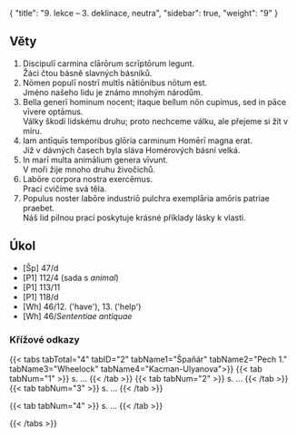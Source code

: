 {
    "title": "9. lekce – 3. deklinace, neutra",
    "sidebar": true,
    "weight": "9"
}

## Věty

 

1. Discipulī carmina clārōrum scrīptōrum legunt.  
   Žáci čtou básně slavných básníků. 
2. Nōmen populī nostrī multīs nātiōnibus nōtum est.  
   Jméno našeho lidu je známo mnohým národům. 
3. Bella generī hominum nocent; itaque bellum nōn cupimus, sed in pāce vīvere optāmus.  
   Války škodí lidskému druhu; proto nechceme válku, ale přejeme si žít v míru. 
4. Iam antīquīs temporibus glōria carminum Homērī magna erat.  
   Již v dávných časech byla sláva Homérových básní velká. 
5. In marī multa animālium genera vīvunt.  
   V moři žije mnoho druhu živočichů. 
6. Labōre corpora nostra exercēmus.  
   Prací cvičíme svá těla.
7. Populus noster labōre industriō pulchra exemplāria amōris patriae praebet.   
   Náš lid pilnou prací poskytuje krásné příklady lásky k vlasti. 

  

## Úkol

- [Šp] 47/d
- [P1] 112/4 (sada s *animal*)
- [P1] 113/11
- [P1] 118/d
- [Wh] 46/12. ('have'), 13. ('help')
- [Wh] 46/*Sententiae antiquae*





### Křížové odkazy  

{{< tabs tabTotal="4" tabID="2" tabName1="Špaňár" tabName2="Pech 1." tabName3="Wheelock" tabName4="Kacman-Ulyanova">}}
{{< tab tabNum="1" >}}
s. ...
{{< /tab >}}
{{< tab tabNum="2" >}}
s. ...
{{< /tab >}}
{{< tab tabNum="3" >}}
s. ...
{{< /tab >}}

{{< tab tabNum="4" >}}
s. ...
{{< /tab >}}

{{< /tabs >}}






